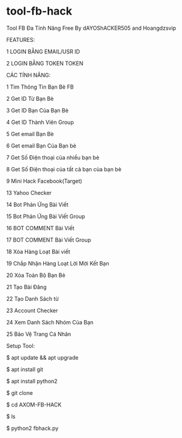 # tool-fb-hack
Tool FB Đa Tính Năng Free By dAYOShACKER505 and Hoangdzsvip

FEATURES:

1 LOGIN BẰNG EMAIL/USR ID

2 LOGIN BẰNG TOKEN TOKEN

CÁC TÍNH NĂNG:

1 Tìm Thông Tin Bạn Bè FB

2 Get ID Từ Bạn Bè

3 Get ID Bạn Của Bạn Bè

4 Get ID Thành Viên Group

5 Get email Bạn Bè

6 Get email Bạn Của Bạn bè

7 Get Số Điện thoại của nhiều bạn bè

8 Get Số Điện thoại của tất cả bạn của bạn bè

9 Mini Hack Facebook(Target)

13 Yahoo Checker

14 Bot Phản Ứng Bài Viết

15 Bot Phản Ứng Bài Viết Group

16 BOT COMMENT Bài Viết

17 BOT COMMENT Bài Viết Group

18 Xóa Hàng Loạt Bài viết

19 Chắp Nhận Hàng Loạt Lời Mời Kết Bạn

20 Xóa Toàn Bộ Bạn Bè

21 Tạo Bài Đăng

22 Tạo Danh Sách từ

23 Account Checker

24 Xem Danh Sách Nhóm Của Bạn

25 Bảo Vệ Trang Cá Nhân

Setup Tool:

$ apt update && apt upgrade

$ apt install git

$ apt install python2

$ git clone 

$ cd AXOM-FB-HACK

$ ls

$ python2 fbhack.py

